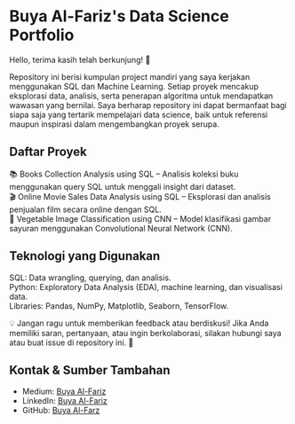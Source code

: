 # **Buya Al-Fariz's Data Science Portfolio**

Hello, terima kasih telah berkunjung! 👋

Repository ini berisi kumpulan project mandiri yang saya kerjakan menggunakan SQL dan Machine Learning. Setiap proyek mencakup eksplorasi data, analisis, serta penerapan algoritma untuk mendapatkan wawasan yang bernilai. Saya berharap repository ini dapat bermanfaat bagi siapa saja yang tertarik mempelajari data science, baik untuk referensi maupun inspirasi dalam mengembangkan proyek serupa.

## **Daftar Proyek**
📚 Books Collection Analysis using SQL – Analisis koleksi buku menggunakan query SQL untuk menggali insight dari dataset.  
🎬 Online Movie Sales Data Analysis using SQL – Eksplorasi dan analisis penjualan film secara online dengan SQL.  
🥦 Vegetable Image Classification using CNN – Model klasifikasi gambar sayuran menggunakan Convolutional Neural Network (CNN).

## **Teknologi yang Digunakan**
SQL: Data wrangling, querying, dan analisis.  
Python: Exploratory Data Analysis (EDA), machine learning, dan visualisasi data.  
Libraries: Pandas, NumPy, Matplotlib, Seaborn, TensorFlow.

💡 Jangan ragu untuk memberikan feedback atau berdiskusi!
Jika Anda memiliki saran, pertanyaan, atau ingin berkolaborasi, silakan hubungi saya atau buat issue di repository ini. 🚀

## **Kontak & Sumber Tambahan**
- Medium: [Buya Al-Fariz](https://medium.com/@buyaalfariz)  
- LinkedIn: [Buya Al-Fariz](https://linkedin.com/in/buyaalfariz)  
- GitHub: [Buya Al-Farz](https://github.com/buyaalfariz)  
